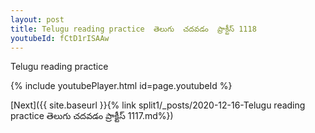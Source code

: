 ```yaml
---
layout: post
title: Telugu reading practice  తెలుగు  చదవడం  ప్రాక్టీస్ 1118
youtubeId: fCtD1rISAAw
---
```

 
 
Telugu reading practice
 
 
 
 
 


{% include youtubePlayer.html id=page.youtubeId %}
 
[Next]({{ site.baseurl }}{% link  split1/_posts/2020-12-16-Telugu reading practice  తెలుగు  చదవడం  ప్రాక్టీస్ 1117.md%})
 
